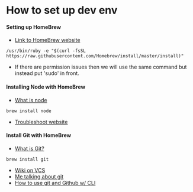 # How to set up dev env #

####  Setting up HomeBrew ####
  - [Link to HomeBrew website](https://brew.sh/)
  ```
  /usr/bin/ruby -e "$(curl -fsSL https://raw.githubusercontent.com/Homebrew/install/master/install)"
  ```
  - If there are permission issues then we will use the same command but instead put 'sudo' in front.

#### Installing Node with HomeBrew
  - [What is node](https://nodejs.org/en/)
  ```
  brew install node
  ```
  - [Troubleshoot website](https://www.dyclassroom.com/howto-mac/how-to-install-nodejs-and-npm-on-mac-using-homebrew)

#### Install Git with HomeBrew
  - [What is Git?](https://www.visualstudio.com/learn/what-is-git/)
  ```
  brew install git
  ```
  - [Wiki on VCS](https://en.wikipedia.org/wiki/Version_control)
  - [Me talking about git](https://www.youtube.com/watch?v=GK6TcGUN4ZU&list=PL2wDo1RnBFlTQBVfflHWJK3ZOdRn395er)
  - [How to use git and Github  w/ CLI](https://www.youtube.com/watch?v=Scypwgsy5S4&list=PL2wDo1RnBFlTQBVfflHWJK3ZOdRn395er&index=2)
